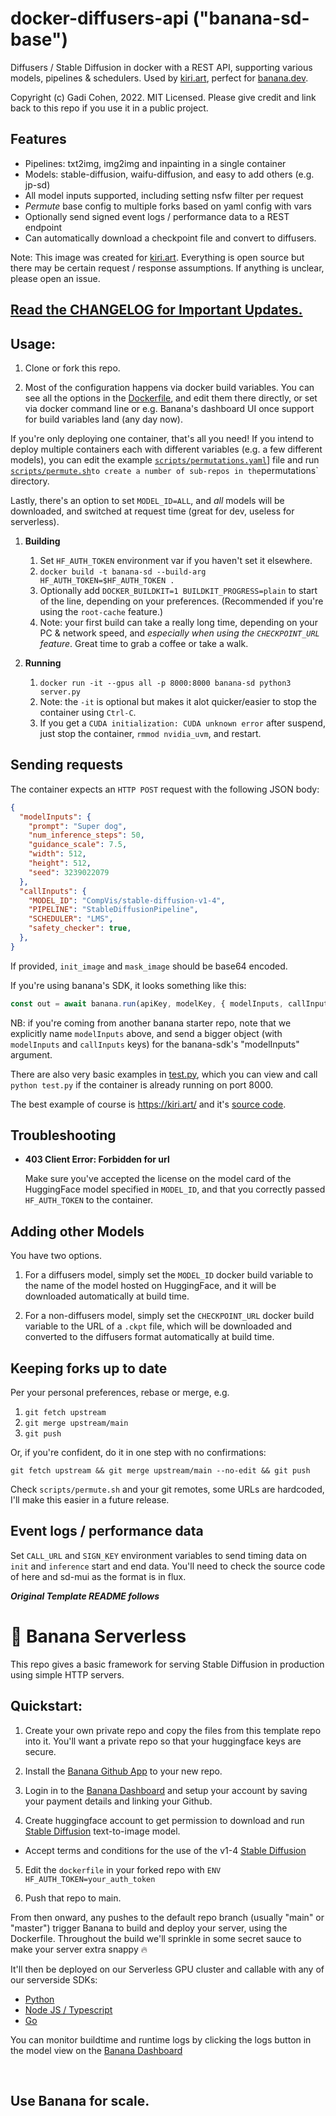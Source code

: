 # docker-diffusers-api ("banana-sd-base")

Diffusers / Stable Diffusion in docker with a REST API, supporting various models, pipelines & schedulers.  Used by [kiri.art](https://kiri.art/), perfect for [banana.dev](https://www.banana.dev/).

Copyright (c) Gadi Cohen, 2022.  MIT Licensed.
Please give credit and link back to this repo if you use it in a public project.

## Features

* Pipelines: txt2img, img2img and inpainting in a single container
* Models: stable-diffusion, waifu-diffusion, and easy to add others (e.g. jp-sd)
* All model inputs supported, including setting nsfw filter per request
* *Permute* base config to multiple forks based on yaml config with vars
* Optionally send signed event logs / performance data to a REST endpoint
* Can automatically download a checkpoint file and convert to diffusers.

Note: This image was created for [kiri.art](https://kiri.art/).
Everything is open source but there may be certain request / response
assumptions.  If anything is unclear, please open an issue.

## [Read the CHANGELOG for Important Updates.](./CHANGELOG.md)

## Usage:

1. Clone or fork this repo.

1. Most of the configuration happens via docker build variables.  You can
  see all the options in the [Dockerfile](./Dockerfile), and edit them
  there directly, or set via docker command line or e.g. Banana's dashboard
  UI once support for build variables land (any day now).

  If you're only deploying one container, that's all you need!  If you
  intend to deploy multiple containers each with different variables
  (e.g. a few different models), you can edit the example
  [`scripts/permutations.yaml`](scripts/permutations.yaml)] file and
  run [`scripts/permute.sh`](scripts/permute.sh)` to create a number
  of sub-repos in the `permutations` directory.

  Lastly, there's an option to set `MODEL_ID=ALL`, and *all* models will
  be downloaded, and switched at request time (great for dev, useless for
  serverless).

1. **Building**

    1. Set `HF_AUTH_TOKEN` environment var if you haven't set it elsewhere.
    1. `docker build -t banana-sd --build-arg HF_AUTH_TOKEN=$HF_AUTH_TOKEN .`
    1. Optionally add `DOCKER_BUILDKIT=1 BUILDKIT_PROGRESS=plain` to
       start of the line, depending on your preferences.  (Recommended if
       you're using the `root-cache` feature.)
    1. Note: your first build can take a really long time, depending on
       your PC & network speed, and *especially when using the `CHECKPOINT_URL`
       feature*.  Great time to grab a coffee or take a walk.

1. **Running**

    1. `docker run -it --gpus all -p 8000:8000 banana-sd python3 server.py`
    1. Note: the `-it` is optional but makes it alot quicker/easier to stop the
       container using `Ctrl-C`.
    1. If you get a `CUDA initialization: CUDA unknown error` after suspend,
       just stop the container, `rmmod nvidia_uvm`, and restart.

## Sending requests

The container expects an `HTTP POST` request with the following JSON body:

```json
{
  "modelInputs": {
    "prompt": "Super dog",
    "num_inference_steps": 50,
    "guidance_scale": 7.5,
    "width": 512,
    "height": 512,
    "seed": 3239022079
  },
  "callInputs": {
    "MODEL_ID": "CompVis/stable-diffusion-v1-4",
    "PIPELINE": "StableDiffusionPipeline",
    "SCHEDULER": "LMS",
    "safety_checker": true,
  },
}
```

If provided, `init_image` and `mask_image` should be base64 encoded.

If you're using banana's SDK, it looks something like this:

```js
const out = await banana.run(apiKey, modelKey, { modelInputs, callInputs });
```

NB: if you're coming from another banana starter repo, note that we
explicitly name `modelInputs` above, and send a bigger object (with
`modelInputs` and `callInputs` keys) for the banana-sdk's
"modelInputs" argument.

There are also very basic examples in [test.py](./test.py), which you can view
and call `python test.py` if the container is already running on port 8000.

The best example of course is https://kiri.art/ and it's
[source code](https://github.com/kiri-art/stable-diffusion-react-nextjs-mui-pwa).

## Troubleshooting

* **403 Client Error: Forbidden for url**

  Make sure you've accepted the license on the model card of the HuggingFace model
  specified in `MODEL_ID`, and that you correctly passed `HF_AUTH_TOKEN` to the
  container.

## Adding other Models

You have two options.

1. For a diffusers model, simply set the `MODEL_ID` docker build variable to the name
  of the model hosted on HuggingFace, and it will be downloaded automatically at
  build time.

1. For a non-diffusers model, simply set the `CHECKPOINT_URL` docker build variable
  to the URL of a `.ckpt` file, which will be downloaded and converted to the diffusers
  format automatically at build time.

## Keeping forks up to date

Per your personal preferences, rebase or merge, e.g.

1. `git fetch upstream`
1. `git merge upstream/main`
1. `git push`

Or, if you're confident, do it in one step with no confirmations:

  `git fetch upstream && git merge upstream/main --no-edit && git push`

Check `scripts/permute.sh` and your git remotes, some URLs are hardcoded, I'll
make this easier in a future release.

## Event logs / performance data

Set `CALL_URL` and `SIGN_KEY` environment variables to send timing data on `init`
and `inference` start and end data.  You'll need to check the source code of here
and sd-mui as the format is in flux.

***Original Template README follows***

# 🍌 Banana Serverless

This repo gives a basic framework for serving Stable Diffusion in production using simple HTTP servers.

## Quickstart:

1. Create your own private repo and copy the files from this template repo into it. You'll want a private repo so that your huggingface keys are secure.

2. Install the [Banana Github App](https://github.com/apps/banana-serverless) to your new repo.

3. Login in to the [Banana Dashboard](https://app.banana.dev) and setup your account by saving your payment details and linking your Github.

4. Create huggingface account to get permission to download and run [Stable Diffusion](https://huggingface.co/CompVis/stable-diffusion-v1-4) text-to-image model.
  - Accept terms and conditions for the use of the v1-4 [Stable Diffusion](https://huggingface.co/CompVis/stable-diffusion-v1-4)

5. Edit the `dockerfile` in your forked repo with `ENV HF_AUTH_TOKEN=your_auth_token`

6. Push that repo to main.

From then onward, any pushes to the default repo branch (usually "main" or "master") trigger Banana to build and deploy your server, using the Dockerfile.
Throughout the build we'll sprinkle in some secret sauce to make your server extra snappy 🔥

It'll then be deployed on our Serverless GPU cluster and callable with any of our serverside SDKs:

- [Python](https://github.com/bananaml/banana-python-sdk)
- [Node JS / Typescript](https://github.com/bananaml/banana-node-sdk)
- [Go](https://github.com/bananaml/banana-go)

You can monitor buildtime and runtime logs by clicking the logs button in the model view on the [Banana Dashboard](https://app.banana.dev)

<br>

## Use Banana for scale.
